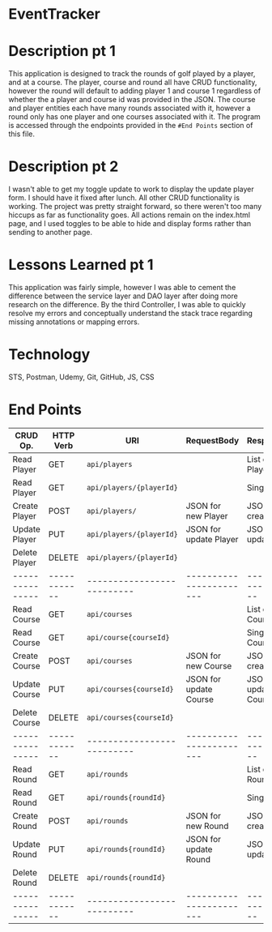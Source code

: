 # EventTracker

# Description pt 1
This application is designed to track the rounds of golf played by a player, and
at a course. The player, course and round all have CRUD functionality, however the
round will default to adding player 1 and course 1 regardless of whether the a player
and course id was provided in the JSON. The course and player entities each have
many rounds associated with it, however a round only has one player and one courses
associated with it. The program is accessed through the endpoints provided in the
`#End Points` section of this file.

# Description pt 2
I wasn't able to get my toggle update to work to display the update player form. I should have it fixed
after lunch. All other CRUD functionality is working. The project was pretty straight
forward, so there weren't too many hiccups as far as functionality goes. All actions remain
on the index.html page, and I used toggles to be able to hide and display forms rather
than sending to another page.



# Lessons Learned pt 1
This application was fairly simple, however I was able to cement the difference between
the service layer and DAO layer after doing more research on the difference. By the third
Controller, I was able to quickly resolve my errors and conceptually understand the stack
trace regarding missing annotations or mapping errors.


# Technology
STS, Postman, Udemy, Git, GitHub, JS, CSS

# End Points

|  CRUD Op.    | HTTP Verb  |       URI                |  RequestBody          |        ResponseBody     |
|---------------|------------|--------------------------|-----------------------|------------------------|
|Read Player    |GET         |`api/players`             |                       | List of all Players    |
|Read Player    |GET         |`api/players/{playerId}`  |                       | Singular Player        |
|Create Player  |POST        |`api/players/`            |JSON for new Player    | JSON of created Player |
|Update Player  |PUT         |`api/players/{playerId}`  |JSON for update Player | JSON of updated Player |
|Delete Player  |DELETE      |`api/players/{playerId}`  |                       |                        |
|---------------|------------|--------------------------|-----------------------|------------------------|
|Read Course    |GET         |`api/courses`             |                       | List of all Courses    |
|Read Course    |GET         |`api/course{courseId}`    |                       | Singular Course        |
|Create Course  |POST        |`api/courses`             |JSON for new Course    | JSON of created Course |
|Update Course  |PUT         |`api/courses{courseId}`   |JSON for update Course | JSON of updated Course |
|Delete Course  |DELETE      |`api/courses{courseId}`   |                       |                        |
|---------------|------------|--------------------------|-----------------------|------------------------|
|Read Round     |GET         |`api/rounds`              |                       | List of all Rounds     |
|Read Round     |GET         |`api/rounds{roundId}`     |                       | Singular Round         |
|Create Round   |POST        |`api/rounds`              |JSON for new Round     | JSON of created Round  |
|Update Round   |PUT         |`api/rounds{roundId}`     |JSON for update Round  | JSON of updated Round  |
|Delete Round   |DELETE      |`api/rounds{roundId}`     |                       |                        |
|---------------|------------|--------------------------|-----------------------|------------------------|
